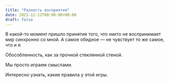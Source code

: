 ```yaml
---
title: "Разность восприятия"
date: 2021-12-12T00:00:00+00:00
draft: false
---
```


В какой-то момент пришло принятие того, что никто не воспринимает мир синхронно со мной. 
А самое обидное — не чувствует то же самое, что и я.

Обособленность, как за прочной стеклянной стеной.

Мы просто играем смыслами.

Интересно узнать, какие правила у этой игры.